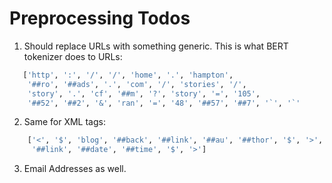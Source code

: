 # Preprocessing Todos

1. Should replace URLs with something generic. This is what BERT tokenizer does to URLs:

```py
   ['http', ':', '/', '/', 'home', '.', 'hampton',
    '##ro', '##ads', '.', 'com', '/', 'stories', '/',
    'story', '.', 'cf', '##m', '?', 'story', '=', '105',
    '##52', '##2', '&', 'ran', '=', '48', '##57', '##7', '`', '`'
```

2. Same for XML tags:

```py
    ['<', '$', 'blog', '##back', '##link', '##au', '##thor', '$', '>', '@', '<', '$', 'blog', '##back',
     '##link', '##date', '##time', '$', '>']
```

3. Email Addresses as well. 